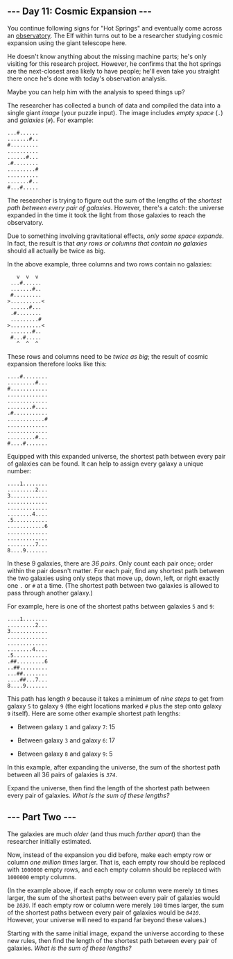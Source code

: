 ## --- Day 11: Cosmic Expansion --- ##

You continue following signs for "Hot Springs" and eventually come
across an [observatory](https://en.wikipedia.org/wiki/Observatory). The
Elf within turns out to be a researcher studying cosmic expansion using
the giant telescope here.

He doesn't know anything about the missing machine parts; he's only
visiting for this research project. However, he confirms that the hot
springs are the next-closest area likely to have people; he'll even
take you straight there once he's done with today's observation
analysis.

Maybe you can help him with the analysis to speed things up?

The researcher has collected a bunch of data and compiled the data into
a single giant *image* (your puzzle input). The image includes *empty
space* (`.`) and *galaxies* (`#`). For example:

    ...#......
    .......#..
    #.........
    ..........
    ......#...
    .#........
    .........#
    ..........
    .......#..
    #...#.....

The researcher is trying to figure out the sum of the lengths of the *shortest
path between every pair of galaxies*. However, there's a catch: the
universe expanded in the time it took the light from those galaxies to
reach the observatory.

Due to something involving gravitational effects, *only some space
expands*. In fact, the result is that *any rows or columns that contain
no galaxies* should all actually be twice as big.

In the above example, three columns and two rows contain no galaxies:

       v  v  v
     ...#......
     .......#..
     #.........
    >..........<
     ......#...
     .#........
     .........#
    >..........<
     .......#..
     #...#.....
       ^  ^  ^

These rows and columns need to be *twice as big*; the result of cosmic
expansion therefore looks like this:

    ....#........
    .........#...
    #............
    .............
    .............
    ........#....
    .#...........
    ............#
    .............
    .............
    .........#...
    #....#.......

Equipped with this expanded universe, the shortest path between every
pair of galaxies can be found. It can help to assign every galaxy a
unique number:

    ....1........
    .........2...
    3............
    .............
    .............
    ........4....
    .5...........
    ............6
    .............
    .............
    .........7...
    8....9.......

In these 9 galaxies, there are *36 pairs*. Only count each pair once;
order within the pair doesn't matter. For each pair, find any shortest
path between the two galaxies using only steps that move up, down,
left, or right exactly one `.` or `#` at a time. (The shortest path
between two galaxies is allowed to pass through another galaxy.)

For example, here is one of the shortest paths between galaxies `5` and
`9`:

    ....1........
    .........2...
    3............
    .............
    .............
    ........4....
    .5...........
    .##.........6
    ..##.........
    ...##........
    ....##...7...
    8....9.......

This path has length *`9`* because it takes a minimum of *nine steps*
to get from galaxy `5` to galaxy `9` (the eight locations marked `#`
plus the step onto galaxy `9` itself). Here are some other example
shortest path lengths:

  * Between galaxy `1` and galaxy `7`: 15

  * Between galaxy `3` and galaxy `6`: 17

  * Between galaxy `8` and galaxy `9`: 5

In this example, after expanding the universe, the sum of the shortest
path between all 36 pairs of galaxies is *`374`*.

Expand the universe, then find the length of the shortest path between
every pair of galaxies. *What is the sum of these lengths?*

## --- Part Two --- ##

The galaxies are much *older* (and thus much *farther apart*) than the
researcher initially estimated.

Now, instead of the expansion you did before, make each empty row or
column *one million times* larger. That is, each empty row should be
replaced with `1000000` empty rows, and each empty column should be
replaced with `1000000` empty columns.

(In the example above, if each empty row or column were merely `10`
times larger, the sum of the shortest paths between every pair of
galaxies would be *`1030`*. If each empty row or column were merely `100`
times larger, the sum of the shortest paths between every pair of
galaxies would be *`8410`*. However, your universe will need to expand
far beyond these values.)

Starting with the same initial image, expand the universe according to
these new rules, then find the length of the shortest path between
every pair of galaxies. *What is the sum of these lengths?*
